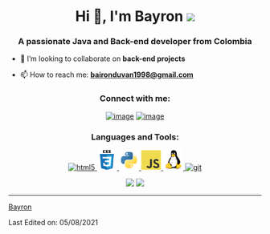 <h1 align="center">Hi 👋, I'm Bayron <img height="40" src="https://emoji.gg/assets/emoji/7333-parrotdance.gif"></h1>
<h3 align="center">A passionate Java and Back-end developer from Colombia</h3>

- 👯 I’m looking to collaborate on **back-end projects**

- 📫 How to reach me: **baironduvan1998@gmail.com**

<h3 align="center">Connect with me:</h3>
<div align="center">

[![image](https://img.shields.io/badge/LinkedIn-0077B5?style=for-the-badge&logo=linkedin&logoColor=white)](https://www.linkedin.com/in/bairon-qui%C3%B1ones-822341249)
[![image](https://img.shields.io/badge/Gmail-D14836?style=for-the-badge&logo=gmail&logoColor=white)](baironduvan1998@gmail.com)
  
</div>

<h3 align="center">Languages and Tools:</h3>

<p align="center"> 
  <a href="https://spring.io/projects/spring-boot" target="_blank"> 
    <img src="https://pbs.twimg.com/profile_images/1235868806079057921/fTL08u_H_400x400.png" alt="html5" width="40" height="40"/> 
  </a>
  <a href="https://www.w3schools.com/css/" target="_blank"> 
    <img src="https://raw.githubusercontent.com/devicons/devicon/master/icons/css3/css3-original-wordmark.svg" alt="css3" width="40" height="40"/> 
  </a> 
  <a href="https://www.python.org" target="_blank"> 
    <img src="https://raw.githubusercontent.com/devicons/devicon/master/icons/python/python-original.svg" alt="python" width="40" height="40"/> 
  </a>  
  <a href="https://developer.mozilla.org/en-US/docs/Web/JavaScript" target="_blank"> 
    <img src="https://raw.githubusercontent.com/devicons/devicon/master/icons/javascript/javascript-original.svg" alt="javascript" width="40" height="40"/> 
  </a> 
  <a href="https://www.linux.org/" target="_blank"> 
    <img src="https://raw.githubusercontent.com/devicons/devicon/master/icons/linux/linux-original.svg" alt="linux" width="40" height="40"/> 
  </a> 
  <a href="https://git-scm.com/" target="_blank"> 
    <img src="https://www.vectorlogo.zone/logos/git-scm/git-scm-icon.svg" alt="git" width="40" height="40"/> 
  </a>
</p>

<p align= "center">
  <img height= "150" src="https://github-readme-stats.vercel.app/api?username=BrantLauro&theme=react&show_icons=true&include_all_commits=true" />
  <img height= "150" src="https://github-readme-stats.vercel.app/api/top-langs/?username=BrantLauro&theme=react&layout=compact" />
</p>

------

[Bayron]([https://github.com/BrantLauro](https://github.com/warriors230))

Last Edited on: 05/08/2021
